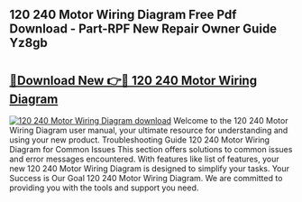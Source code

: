 ## 120 240 Motor Wiring Diagram Free Pdf Download - Part-RPF New Repair Owner Guide Yz8gb

# <h2><a href="http://dfm8knk.blite.top/?on=120+240+Motor+Wiring+Diagram">🔗Download New 👉🔴 120 240 Motor Wiring Diagram</a></h2>

[![120 240 Motor Wiring Diagram download](https://i.imgur.com/lujVjoI.png)](http://dfm8knk.blite.top/?on=120+240+Motor+Wiring+Diagram)
Welcome to the 120 240 Motor Wiring Diagram user manual, your ultimate resource for understanding and using your new product. Troubleshooting Guide 120 240 Motor Wiring Diagram for Common Issues This section offers solutions to common issues and error messages encountered. With features like list of features, your new 120 240 Motor Wiring Diagram is designed to simplify your tasks. Your Success is Our Goal 120 240 Motor Wiring Diagram. We are committed to providing you with the tools and support you need.
